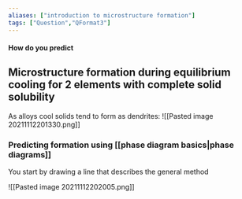 ```yaml
---
aliases: ["introduction to microstructure formation"]
tags: ["Question","QFormat3"]
---
```


#### How do you predict
## Microstructure formation during equilibrium cooling for 2 elements with complete solid solubility
As alloys cool solids tend to form as dendrites:
![[Pasted image 20211112201330.png]]

### Predicting formation using [[phase diagram basics|phase diagrams]]

You start by drawing a line that describes the general method

![[Pasted image 20211112202005.png]]
